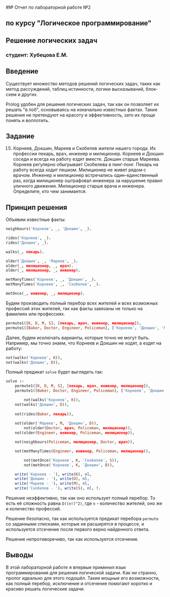 #№ Отчет по лабораторной работе №2
## по курсу "Логическое программирование"

## Решение логических задач

### студент: Хубецова Е.М.

## Введение

Существует множество методов решений логических задач, таких как метод рассуждений, таблиц истинности, логики высказываний, блок-схем и других.

Prolog удобен для решения логических задач, так как он позволяет их решать "в лоб", основываясь на изначально известных фактах. Такие решения не претендуют на красоту и эффективность, зато их проще понять и воплотить.

## Задание

  15. Корнеев, Докшин, Мареев и Скобелев  жители нашего города. Их профессии  пекарь, врач, инженер и милиционер. Корнеев и Докшин  соседи и всегда на работу ездят вместе. Докшин старше Мареева. Корнеев регулярно обыгрывает Скобелева в пинг-понг. Пекарь на работу всегда ходит пешком. Милиционер не живет рядом с врачом. Инженер и милиционер встречались один-единственный раз, когда милиционер оштрафовал инженера за нарушение правил уличного движения. Милиционер старше врача и инженера. Определите, кто чем занимается.

## Принцип решения

Объявим известные факты:

```prolog
neighbours('Корнеев', _, 'Докшин', _).

rides('Корнеев', _).
rides('Докшин', _).

walks(_, пекарь).

older('Докшин', _, 'Мареев', _).
older(_, милиционер, _, врач).
older(_, милиционер, _, инженер).

metManyTimes('Корнеев', _, 'Докшин', _).
metManyTimes('Корнеев', _, 'Скобелев', _).

metOnce(_, инженер, _, милиционер).
```


Будем производить полный перебор всех жителей и всех возможных профессий этих жителей, так как факты завязаны не только на фамилиях или профессиях.

```prolog
permute1([K, D, M, S], [пекарь, врач, инженер, милиционер]),
permute1([Baker, Doctor, Engineer, Policeman], ['Корнеев', 'Докшин', 'Мареев', 'Скобелев']),
```


Далее, будем исключать варианты, которые точно не могут быть. Например, мы точно знаем, что Корнеев и Докшин не ходят, а ездят на работу:

```prolog
not(walks('Корнеев', K)),
not(walks('Докшин', D)),
```


Полный предикат `solve` будет выглядеть так:

```prolog
solve :-
    permute1([K, D, M, S], [пекарь, врач, инженер, милиционер]),
    permute1([Baker, Doctor, Engineer, Policeman], ['Корнеев', 'Докшин', 'Мареев', 'Скобелев']),

		not(walks('Корнеев', K)),
    not(walks('Докшин', D)),
    
    not(rides(Baker, пекарь)),
	
    not(older('Мареев', M, 'Докшин', D)),
		not(older(Doctor, врач, Policeman, милиционер)),
    not(older(Engineer, инженер, Policeman, милиционер)), 

    not(neighbours(Policeman, милиционер, Doctor, врач)),

    not(metManyTimes(Engineer, инженер, Policeman, милиционер)),

		not(metOnce('Корнеев', K, 'Скобелев', S)),
		not(metOnce('Корнеев', K, 'Докшин', D)),

    write('Корнеев - '), write(K), nl,
    write('Докшин - '), write(D), nl,
    write('Мареев - '), write(M), nl,
    write('Скобелев - '), write(S), nl, !.
```

Решение неэффективно, так как оно использует полный перебор. То есть её сложность равна `O((n!)^2)`, где `n` - количество жителей, оно же и количество профессий.

Решение безопасно, так как используется предикат перебора `permute` со заданными списками, которые не расширятся в процессе, и используется отсечение после первого верно найденного ответа.

Решение непротиворечиво, так как используется отсечение.

## Выводы

В этой лабораторной работе я впервые применил язык программирования для решения логической задачи. Как ни странно, пролог идеально для этого подошёл. Такие мощные его возможности, как полный перебор, исключение и отсечение помогают коротко и красиво решать логические задачи.
